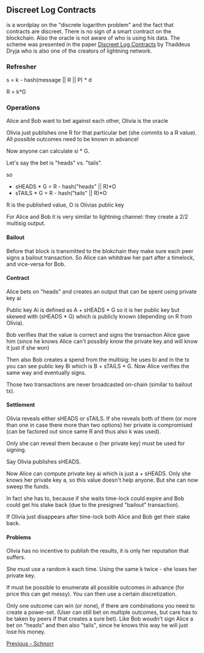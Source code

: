 ## Discreet Log Contracts

is a wordplay on the "discrete logarithm problem" and the fact that contracts are discreet. There is no sign of a smart contract on the blockchain. Also the oracle is not aware of who is using his data. The scheme was presented in the paper [Discreet Log Contracts](https://adiabat.github.io/dlc.pdf) by Thaddeus Dryja who is also one of the creators of lightning network.

### Refresher

s = k - hash(message || R || P) * d

R = k*G

### Operations

Alice and Bob want to bet against each other, Olivia is the oracle

Olivia just publishes one R for that particular bet (she commits to a R value). All possible outcomes need to be known in advance!

Now anyone can calculate
si * G. 

Let's say the bet is "heads" vs. "tails".

so 
- sHEADS * G = R - hash("heads" || R)*O
- sTAILS * G = R - hash("tails" || R)*O

R is the published value, O is Olivias public key

For Alice and Bob it is very similar to lightning channel: they create a 2/2 multisig output. 

#### Bailout

Before that block is transmitted to the blokchain they make sure each peer signs a bailout transaction. So Alice can whitdraw her part after a timelock, and vice-versa for Bob.

#### Contract

Alice bets on "heads" and creates an output that can be spent using private key ai

Public key Ai is defined as A + sHEADS * G
so it is her public key but skewed with (sHEADS * G) which is publicly known (depending on R from Olivia).

Bob verifies that the value is correct and signs the transaction Alice gave him (since he knows Alice can't possibly know the private key and will know it just if she won)

Then also Bob creates a spend from the multisig: he uses bi and in the tx you can see public key Bi which is B + sTAILS * G. Now Alice verifies the same way and eventually signs.

Those two transactions are never broadcasted on-chain (similar to bailout tx).

#### Settlement

Olivia reveals either sHEADS or sTAILS. If she reveals both of them (or more than one in case there more than two options) her private is compromised (can be factored out since same R and thus also k was used).

Only she can reveal them because o (her private key) must be used for signing.

Say Olivia publishes sHEADS.

Now Alice can compute private key ai which is just a + sHEADS.
Only she knows her private key a, so this value doesn't help anyone.
But she can now sweep the funds. 

In fact she has to, because if she waits time-lock could expire and Bob could
get his stake back (due to the presigned "bailout" transaction).

If Olivia just disappears after time-lock both Alice and Bob get their stake back.

#### Problems

Olivia has no incentive to publish the results, it is only her reputation that suffers.

She must use a random k each time. Using the same k twice - she loses her private key.

If must be possible to enumerate all possible outcomes in advance (for price this can get messy). You can then use a certain discretization.

Only one outcome can win (or none), if there are combinations you need to create a power-set. (User can still bet on multiple outcomes, but care has to be taken by peers if that creates a sure bet). Like Bob woudn't sign Alice
a bet on "heads" and then also "tails", since he knows this way he will just
lose his money.

[Previous - Schnorr](./schnorr.md) 